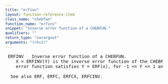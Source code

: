 ```yaml
---
title: "erfinv"
layout: function-reference-item
class_name: "chebfun"
function_name: "erfinv"
snippet: "Inverse error function of a CHEBFUN."
qualifiers: ""
return_type: "varargout"
arguments: "(rhs1)"
---
```


<pre class="help-text"> ERFINV   Inverse error function of a CHEBFUN.
    X = ERFINV(Y) is the inverse error function of the CHEBFUN Y. The inverse
    error function satisfies Y = ERF(x), for -1 <= Y <= 1 and -Inf <= X <= Inf.
 
  See also ERF, ERFC, ERFCX, ERFCINV.
</pre>